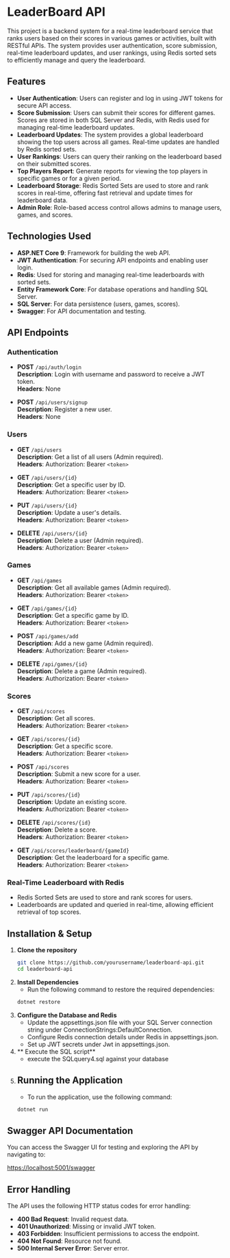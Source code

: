 # LeaderBoard API
This project is a backend system for a real-time leaderboard service that ranks users based on their scores in various games or activities, built with RESTful APIs. The system provides user authentication, score submission, real-time leaderboard updates, and user rankings, using Redis sorted sets to efficiently manage and query the leaderboard.

## Features
- **User Authentication**: Users can register and log in using JWT tokens for secure API access.
- **Score Submission**: Users can submit their scores for different games. Scores are stored in both SQL Server and Redis, with Redis used for managing real-time leaderboard updates.
- **Leaderboard Updates**: The system provides a global leaderboard showing the top users across all games. Real-time updates are handled by Redis sorted sets.
- **User Rankings**: Users can query their ranking on the leaderboard based on their submitted scores.
- **Top Players Report**: Generate reports for viewing the top players in specific games or for a given period.
- **Leaderboard Storage**: Redis Sorted Sets are used to store and rank scores in real-time, offering fast retrieval and update times for leaderboard data.
- **Admin Role**: Role-based access control allows admins to manage users, games, and scores.

## Technologies Used
- **ASP.NET Core 9**: Framework for building the web API.
- **JWT Authentication**: For securing API endpoints and enabling user login.
- **Redis**: Used for storing and managing real-time leaderboards with sorted sets.
- **Entity Framework Core**: For database operations and handling SQL Server.
- **SQL Server**: For data persistence (users, games, scores).
- **Swagger**: For API documentation and testing.

## API Endpoints

### Authentication

- **POST** `/api/auth/login`  
  **Description**: Login with username and password to receive a JWT token.  
  **Headers**: None  

- **POST** `/api/users/signup`  
  **Description**: Register a new user.  
  **Headers**: None  

### Users

- **GET** `/api/users`  
  **Description**: Get a list of all users (Admin required).  
  **Headers**: Authorization: Bearer `<token>`

- **GET** `/api/users/{id}`  
  **Description**: Get a specific user by ID.  
  **Headers**: Authorization: Bearer `<token>`

- **PUT** `/api/users/{id}`  
  **Description**: Update a user's details.  
  **Headers**: Authorization: Bearer `<token>`

- **DELETE** `/api/users/{id}`  
  **Description**: Delete a user (Admin required).  
  **Headers**: Authorization: Bearer `<token>`

### Games

- **GET** `/api/games`  
  **Description**: Get all available games (Admin required).  
  **Headers**: Authorization: Bearer `<token>`

- **GET** `/api/games/{id}`  
  **Description**: Get a specific game by ID.  
  **Headers**: Authorization: Bearer `<token>`

- **POST** `/api/games/add`  
  **Description**: Add a new game (Admin required).  
  **Headers**: Authorization: Bearer `<token>`

- **DELETE** `/api/games/{id}`  
  **Description**: Delete a game (Admin required).  
  **Headers**: Authorization: Bearer `<token>`

### Scores

- **GET** `/api/scores`  
  **Description**: Get all scores.  
  **Headers**: Authorization: Bearer `<token>`

- **GET** `/api/scores/{id}`  
  **Description**: Get a specific score.  
  **Headers**: Authorization: Bearer `<token>`

- **POST** `/api/scores`  
  **Description**: Submit a new score for a user.  
  **Headers**: Authorization: Bearer `<token>`

- **PUT** `/api/scores/{id}`  
  **Description**: Update an existing score.  
  **Headers**: Authorization: Bearer `<token>`

- **DELETE** `/api/scores/{id}`  
  **Description**: Delete a score.  
  **Headers**: Authorization: Bearer `<token>`

- **GET** `/api/scores/leaderboard/{gameId}`  
  **Description**: Get the leaderboard for a specific game.  
  **Headers**: Authorization: Bearer `<token>`

### Real-Time Leaderboard with Redis

- Redis Sorted Sets are used to store and rank scores for users.
- Leaderboards are updated and queried in real-time, allowing efficient retrieval of top scores.

## Installation & Setup

1. **Clone the repository**  
   ```bash
   git clone https://github.com/yourusername/leaderboard-api.git
   cd leaderboard-api
2. **Install Dependencies**
   - Run the following command to restore the required dependencies:
   ```bash
   dotnet restore
3. **Configure the Database and Redis**  
   - Update the appsettings.json file with your SQL Server connection string under ConnectionStrings:DefaultConnection.
   - Configure Redis connection details under Redis in appsettings.json.
   - Set up JWT secrets under Jwt in appsettings.json.
4. ** Execute the SQL script**
   - execute the SQLquery4.sql against your database
5. ## Running the Application
   - To run the application, use the following command:
   ```bash
   dotnet run

## Swagger API Documentation

  You can access the Swagger UI for testing and exploring the API by navigating to:

  [https://localhost:5001/swagger](https://localhost:5001/swagger)

## Error Handling

  The API uses the following HTTP status codes for error handling:

  - **400 Bad Request**: Invalid request data.
  - **401 Unauthorized**: Missing or invalid JWT token.
  - **403 Forbidden**: Insufficient permissions to access the endpoint.
  - **404 Not Found**: Resource not found.
  - **500 Internal Server Error**: Server error.


